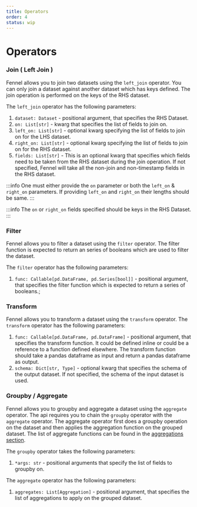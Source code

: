 ```yaml
---
title: Operators
order: 4
status: wip
---
```


# Operators

### Join ( Left Join )

Fennel allows you to join two datasets using the `left_join` operator. You can only join a dataset
against another dataset which has keys defined. The join operation is performed on the keys of the RHS dataset.

The `left_join` operator has the following parameters:

1. `dataset: Dataset` - positional argument, that specifies the RHS Dataset.&#x20;
2. `on: List[str]` - kwarg that specifies the list of fields to join on.
3. `left_on: List[str]` - optional kwarg specifying the list of fields to join on for the LHS dataset.&#x20;
4. `right_on: List[str]` - optional kwarg specifying the list of fields to join on for the RHS dataset.&#x20;
5. `fields: List[str]` - This is an optional kwarg that specifies which fields need to be taken from the RHS dataset during the join operation. If not specified, Fennel will take all the non-join and non-timestamp fields in the RHS dataset.

:::info
One must either provide the `on` parameter or both the `left_on` & `right_on` parameters. If providing `left_on` and `right_on` their lengths should be same.
:::

:::info
The `on` or `right_on` fields specified should be keys in the RHS Dataset.
:::

### Filter

Fennel allows you to filter a dataset using the `filter` operator. The filter function is expected to return an series of booleans which are used to filter the dataset.

The `filter` operator has the following parameters:

1. `func: Callable[pd.DataFrame, pd.Series[bool]]` - positional argument, that specifies the filter function which is expected to return a series of booleans.;

### Transform

Fennel allows you to transform a dataset using the `transform` operator. 
The `transform` operator has the following parameters:

1. `func: Callable[pd.DataFrame, pd.DataFrame]` - positional argument, that specifies the transform function. It could be defined inline or could be a reference to a function defined elsewhere. The transform function should take a pandas dataframe as input and return a pandas dataframe as output. 
2. `schema: Dict[str, Type]` - optional kwarg that specifies the schema of the output dataset. If not specified, the schema of the input dataset is used. 

### Groupby / Aggregate

Fennel allows you to groupby and aggregate a dataset using the `aggregate` operator.
The api requires you to chain the `groupby` operator with the `aggregate` operator.
The aggregate operator first does a groupby operation on the dataset and then applies the aggregation function on the grouped dataset. 
The list of aggregate functions can be found in the [aggregations section](/api-reference/aggregations).

The `groupby` operator takes the following parameters:
1. `*args: str` - positional arguments that specify the list of fields to groupby on.

The `aggregate` operator has the following parameters:
1. `aggregates: List[Aggregation]` - positional argument, that specifies the list of aggregations to apply on the grouped dataset.
